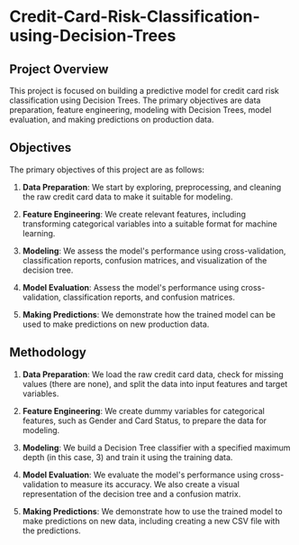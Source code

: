 # Credit-Card-Risk-Classification-using-Decision-Trees

## Project Overview
This project is focused on building a predictive model for credit card risk classification using Decision Trees. The primary objectives are data preparation, feature engineering, modeling with Decision Trees, model evaluation, and making predictions on production data.

## Objectives
The primary objectives of this project are as follows:

1. **Data Preparation**: We start by exploring, preprocessing, and cleaning the raw credit card data to make it suitable for modeling.
   
3. **Feature Engineering**: We create relevant features, including transforming categorical variables into a suitable format for machine learning.
   
5. **Modeling**: We assess the model's performance using cross-validation, classification reports, confusion matrices, and visualization of the decision tree.
   
6. **Model Evaluation**: Assess the model's performance using cross-validation, classification reports, and confusion matrices.

7. **Making Predictions**: We demonstrate how the trained model can be used to make predictions on new production data.

## Methodology
1. **Data Preparation**: We load the raw credit card data, check for missing values (there are none), and split the data into input features and target variables.

2. **Feature Engineering**: We create dummy variables for categorical features, such as Gender and Card Status, to prepare the data for modeling.

3. **Modeling**: We build a Decision Tree classifier with a specified maximum depth (in this case, 3) and train it using the training data.

4. **Model Evaluation**: We evaluate the model's performance using cross-validation to measure its accuracy. We also create a visual representation of the decision tree and a confusion matrix.

5. **Making Predictions**: We demonstrate how to use the trained model to make predictions on new data, including creating a new CSV file with the predictions.

